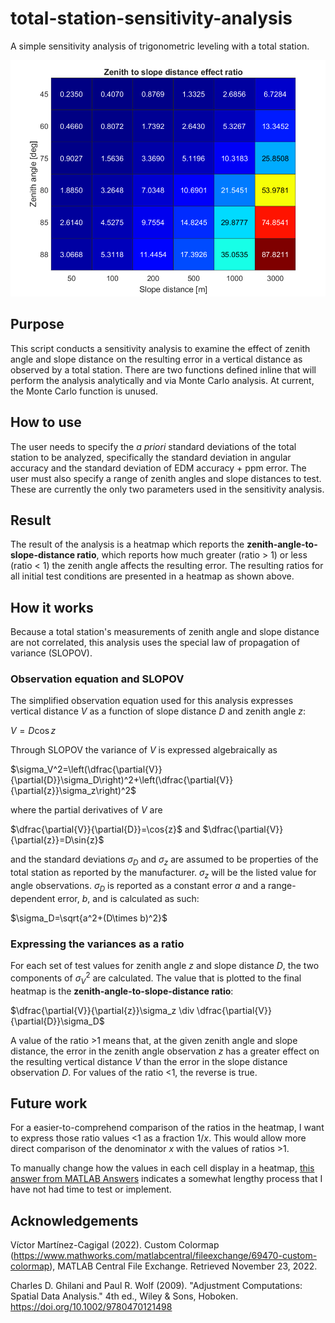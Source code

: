 # total-station-sensitivity-analysis
A simple sensitivity analysis of trigonometric leveling with a total station.

![A heatmap showing the zenith-angle-to_slope-distance ratios for all given test conditions.](example_heatmap.png)

## Purpose
This script conducts a sensitivity analysis to examine the effect of zenith angle and slope distance on the resulting error in a vertical distance as observed by a total station. There are two functions defined inline that will perform the analysis analytically and via Monte Carlo analysis. At current, the Monte Carlo function is unused.

## How to use
The user needs to specify the *a priori* standard deviations of the total station to be analyzed, specifically the standard deviation in angular accuracy and the standard deviation of EDM accuracy + ppm error. The user must also specify a range of zenith angles and slope distances to test. These are currently the only two parameters used in the sensitivity analysis.

## Result
The result of the analysis is a heatmap which reports the **zenith-angle-to-slope-distance ratio**, which reports how much greater (ratio > 1) or less (ratio < 1) the zenith angle affects the resulting error. The resulting ratios for all initial test conditions are presented in a heatmap as shown above.

## How it works
Because a total station's measurements of zenith angle and slope distance are not correlated, this analysis uses the special law of propagation of variance (SLOPOV).

### Observation equation and SLOPOV
The simplified observation equation used for this analysis expresses vertical distance $V$ as a function of slope distance $D$ and zenith angle $z$:

$V=D\cos{z}$

Through SLOPOV the variance of $V$ is expressed algebraically as

$\sigma_V^2=\left(\dfrac{\partial{V}}{\partial{D}}\sigma_D\right)^2+\left(\dfrac{\partial{V}}{\partial{z}}\sigma_z\right)^2$

where the partial derivatives of $V$ are 

$\dfrac{\partial{V}}{\partial{D}}=\cos{z}$ and $\dfrac{\partial{V}}{\partial{z}}=D\sin{z}$

and the standard deviations $\sigma_D$ and $\sigma_z$ are assumed to be properties of the total station as reported by the manufacturer. $\sigma_z$ will be the listed value for angle observations. $\sigma_D$ is reported as a constant error $a$ and a range-dependent error, $b$, and is calculated as such:

$\sigma_D=\sqrt{a^2+(D\times b)^2}$

### Expressing the variances as a ratio

For each set of test values for zenith angle $z$ and slope distance $D$, the two components of $\sigma_V^2$ are calculated. The value that is plotted to the final heatmap is the **zenith-angle-to-slope-distance ratio**:

$\dfrac{\partial{V}}{\partial{z}}\sigma_z \div \dfrac{\partial{V}}{\partial{D}}\sigma_D$

A value of the ratio >1 means that, at the given zenith angle and slope distance, the error in the zenith angle observation $z$ has a greater effect on the resulting vertical distance $V$ than the error in the slope distance observation $D$. For values of the ratio <1, the reverse is true.

## Future work

For a easier-to-comprehend comparison of the ratios in the heatmap, I want to express those ratio values <1 as a fraction $1/x$. This would allow more direct comparison of the denominator $x$ with the values of ratios >1.

To manually change how the values in each cell display in a heatmap, [this answer from MATLAB Answers](https://www.mathworks.com/matlabcentral/answers/838348-how-to-change-heatmap-data-labels) indicates a somewhat lengthy process that I have not had time to test or implement. 

## Acknowledgements
Víctor Martínez-Cagigal (2022). Custom Colormap (https://www.mathworks.com/matlabcentral/fileexchange/69470-custom-colormap), MATLAB Central File Exchange. Retrieved November 23, 2022.

Charles D. Ghilani and Paul R. Wolf (2009). "Adjustment Computations: Spatial Data Analysis." 4th ed., Wiley & Sons, Hoboken. https://doi.org/10.1002/9780470121498
